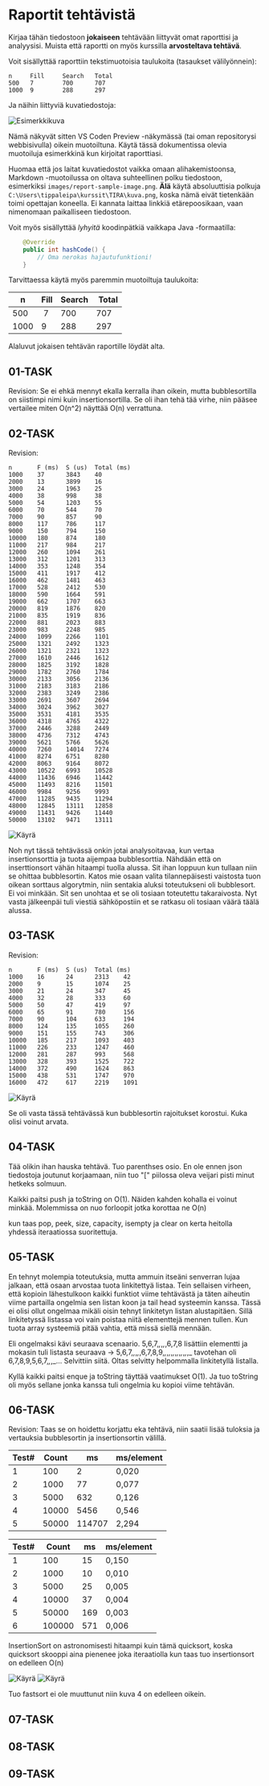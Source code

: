 # Raportit tehtävistä

Kirjaa tähän tiedostoon **jokaiseen** tehtävään liittyvät omat raporttisi ja analyysisi. Muista että raportti on myös kurssilla **arvosteltava tehtävä**.

Voit sisällyttää raporttiin tekstimuotoisia taulukoita (tasaukset välilyönnein):

```
n     Fill     Search   Total
500   7        700      707
1000  9        288      297
```

Ja näihin liittyviä kuvatiedostoja:

![Esimerkkikuva](report-sample-image.png)

Nämä näkyvät sitten VS Coden Preview -näkymässä (tai oman repositorysi webbisivulla) oikein muotoiltuna. Käytä tässä dokumentissa olevia muotoiluja esimerkkinä kun kirjoitat raporttiasi. 

Huomaa että jos laitat kuvatiedostot vaikka omaan alihakemistoonsa, Markdown -muotoilussa on oltava suhteellinen polku tiedostoon, esimerkiksi `images/report-sample-image.png`. **Älä** käytä absoluuttisia polkuja `C:\Users\tippaleipa\kurssit\TIRA\kuva.png`, koska nämä eivät tietenkään toimi opettajan koneella. Ei kannata laittaa linkkiä etärepoosikaan, vaan nimenomaan paikalliseen tiedostoon.

Voit myös sisällyttää *lyhyitä* koodinpätkiä vaikkapa Java -formaatilla:

```Java
	@Override
	public int hashCode() {
		// Oma nerokas hajautufunktioni!
	}
```
Tarvittaessa käytä myös paremmin muotoiltuja taulukoita:

| n	| Fill	| Search	| Total |
|-----|--------|--------|-------|
| 500	 | 7	| 700	| 707 |
| 1000 |	9	| 288	| 297 | 

Alaluvut jokaisen tehtävän raportille löydät alta.


## 01-TASK
Revision:
Se ei ehkä mennyt ekalla kerralla ihan oikein, mutta bubblesortilla on siistimpi nimi kuin insertionsortilla. Se oli ihan tehä tää virhe, niin pääsee vertailee miten O(n^2) näyttää 
O(n) verrattuna.

## 02-TASK
Revision:
```
n       F (ms)  S (us)  Total (ms)
1000    37      3843    40
2000    13      3899    16
3000    24      1963    25
4000    38      998     38
5000    54      1203    55
6000    70      544     70
7000    90      857     90
8000    117     786     117
9000    150     794     150
10000   180     874     180
11000   217     984     217
12000   260     1094    261
13000   312     1201    313
14000   353     1248    354
15000   411     1917    412
16000   462     1481    463
17000   528     2412    530
18000   590     1664    591
19000   662     1707    663
20000   819     1876    820
21000   835     1919    836
22000   881     2023    883
23000   983     2248    985
24000   1099    2266    1101
25000   1321    2492    1323
26000   1321    2321    1323
27000   1610    2446    1612
28000   1825    3192    1828
29000   1782    2760    1784
30000   2133    3056    2136
31000   2183    3183    2186
32000   2383    3249    2386
33000   2691    3607    2694
34000   3024    3962    3027
35000   3531    4181    3535
36000   4318    4765    4322
37000   2446    3288    2449
38000   4736    7312    4743
39000   5621    5766    5626
40000   7260    14014   7274
41000   8274    6751    8280
42000   8063    9164    8072
43000   10522   6993    10528
44000   11436   6946    11442
45000   11493   8216    11501
46000   9984    9256    9993
47000   11285   9435    11294
48000   12845   13111   12858
49000   11431   9426    11440
50000   13102   9471    13111
```

![Käyrä](raporttikuva1revisio.png)

Noh nyt tässä tehtävässä onkin jotai analysoitavaa, kun vertaa insertionsorttia ja tuota aijempaa bubblesorttia. Nähdään että on inserttionsort vähän hitaampi tuolla alussa.
Sit ihan loppuun kun tullaan niin se ohittaa bubblesortin. Katos mie osaan valita tilannepäisesti vaistosta tuon oikean sorttaus algorytmin, niin sentakia aluksi toteutukseni oli bubblesort. Ei voi minkään. Sit sen unohtaa et se oli tosiaan toteutettu takaraivosta. Nyt vasta jälkeenpäi tuli viestiä sähköpostiin et se ratkasu oli tosiaan väärä täälä alussa.


## 03-TASK
Revision: 
```
n       F (ms)  S (us)  Total (ms)
1000    16      24      2313    42
2000    9       15      1074    25
3000    21      24      347     45
4000    32      28      333     60
5000    50      47      419     97
6000    65      91      780     156
7000    90      104     633     194
8000    124     135     1055    260
9000    151     155     743     306
10000   185     217     1093    403
11000   226     233     1247    460
12000   281     287     993     568
13000   328     393     1525    722
14000   372     490     1624    863
15000   438     531     1747    970
16000   472     617     2219    1091
```
![Käyrä](raporttikuva2revisio.png)

Se oli vasta tässä tehtävässä kun bubblesortin rajoitukset korostui. Kuka olisi voinut arvata. 


## 04-TASK

Tää olikin ihan hauska tehtävä. Tuo parenthses osio. En ole ennen json tiedostoja joutunut korjaamaan, niin tuo "[" piilossa oleva veijari pisti minut hetkeks solmuun.

Kaikki paitsi push ja toString on O(1). Näiden kahden kohalla ei voinut minkää. Molemmissa on nuo forloopit jotka korottaa ne O(n)

kun taas pop, peek, size, capacity, isempty ja clear on kerta heitolla yhdessä iteraatiossa suoritettuja.


## 05-TASK

En tehnyt molempia toteutuksia, mutta ammuin itseäni senverran lujaa jalkaan, että osaan arvostaa tuota linkitettyä listaa.
Tein sellaisen virheen, että kopioin lähestulkoon kaikki funktiot viime tehtävästä ja täten aiheutin viime partailla ongelmia sen listan koon ja tail head systeemin kanssa.
Tässä ei olisi ollut ongelmaa mikäli oisin tehnyt linkitetyn listan alustapitäen. Sillä linkitetyssä listassa voi vain poistaa niitä elementtejä mennen tullen. Kun tuota array 
systeemiä pitää vahtia, että missä siellä mennään. 

Eli ongelmaksi kävi seuraava scenaario. 5,6,7,_,_,_,_,6,7,8 lisättiin elementti ja mokasin tuli listasta seuraava -> 5,6,7,_,_,_,_,6,7,8,9,_,_,_,_,_,_,_,_,_,_,_,_,_
tavotehan oli 6,7,8,9,5,6,7,_,_,_... Selvittiin siitä. Oltas selvitty helpommalla linkitetyllä listalla. 

Kyllä kaikki paitsi enque ja toString täyttää vaatimukset O(1). Ja tuo toString oli myös sellane jonka kanssa tuli ongelmia ku kopioi viime tehtävän.



## 06-TASK
Revision:
Taas se on hoidettu korjattu eka tehtävä, niin saatii lisää tuloksia ja vertauksia bubblesortin ja insertionsortin välillä.

|Test#   |   Count        |ms          |    ms/element|
|--------|--------|-------|--------------|
|  1      |    100       |        2     |      0,020|
|  2      |   1000      |        77      |     0,077|
 | 3     |    5000     |        632       |    0,126|
 | 4     |   10000    |        5456        |   0,546|
 | 5     |   50000   |       114707         |  2,294|


|Test#    |  Count      |  ms             | ms/element|
|-----|--------|--------|-------|
|  1      |    100  |            15       |    0,150|
|  2     |    1000   |           10      |     0,010|
|  3    |     5000    |          25     |      0,005|
|  4   |     10000     |         37    |       0,004|
|  5  |      50000      |       169   |        0,003|
|  6 |      100000       |      571  |         0,006|

InsertionSort on astronomisesti hitaampi kuin tämä quicksort, koska quicksort skooppi aina pienenee joka iteraatiolla kun taas tuo insertionsort on edelleen O(n)


![Käyrä](raporttikuva3revision.png)
![Käyrä](raporttikuva4.png)

Tuo fastsort ei ole muuttunut niin kuva 4 on edelleen oikein.
## 07-TASK

## 08-TASK

## 09-TASK